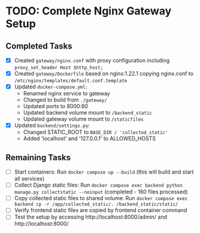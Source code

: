 # TODO: Complete Nginx Gateway Setup

## Completed Tasks
- [x] Created `gateway/nginx.conf` with proxy configuration including `proxy_set_header Host $http_host;`
- [x] Created `gateway/Dockerfile` based on nginx:1.22.1 copying nginx.conf to `/etc/nginx/templates/default.conf.template`
- [x] Updated `docker-compose.yml`:
  - Renamed nginx service to gateway
  - Changed to build from `./gateway/`
  - Updated ports to 8000:80
  - Updated backend volume mount to `/backend_static`
  - Updated gateway volume mount to `/staticfiles`
- [x] Updated `backend/settings.py`:
  - Changed STATIC_ROOT to `BASE_DIR / 'collected_static'`
  - Added 'localhost' and '127.0.0.1' to ALLOWED_HOSTS

## Remaining Tasks
- [ ] Start containers: Run `docker compose up --build` (this will build and start all services)
- [ ] Collect Django static files: Run `docker compose exec backend python manage.py collectstatic --noinput` (completed - 160 files processed)
- [ ] Copy collected static files to shared volume: Run `docker compose exec backend cp -r /app/collected_static/. /backend_static/static/`
- [ ] Verify frontend static files are copied by frontend container command
- [ ] Test the setup by accessing http://localhost:8000/admin/ and http://localhost:8000/
